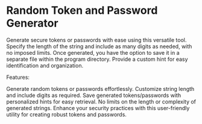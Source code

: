 # Random Token and Password Generator


Generate secure tokens or passwords with ease using this versatile tool. Specify the length of the string and include as many digits as needed, with no imposed limits. Once generated, you have the option to save it in a separate file within the program directory. Provide a custom hint for easy identification and organization.

Features:

Generate random tokens or passwords effortlessly.
Customize string length and include digits as required.
Save generated tokens/passwords with personalized hints for easy retrieval.
No limits on the length or complexity of generated strings.
Enhance your security practices with this user-friendly utility for creating robust tokens and passwords.





